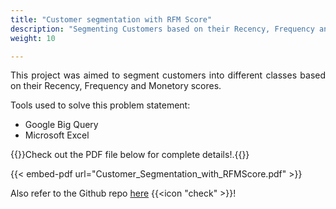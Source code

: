 ```yaml
---
title: "Customer segmentation with RFM Score"
description: "Segmenting Customers based on their Recency, Frequency and Monetory Scores."
weight: 10

---
```

<div align="justify">This project was aimed to segment customers into different classes based on their Recency, Frequency and Monetory scores.</div>

Tools used to solve this problem statement:
- Google Big Query
- Microsoft Excel

{{<badge>}}Check out the PDF file below for complete details!.{{</badge>}}

{{< embed-pdf url="Customer_Segmentation_with_RFMScore.pdf" >}}

Also refer to the Github repo [here]() {{<icon "check" >}}! 
